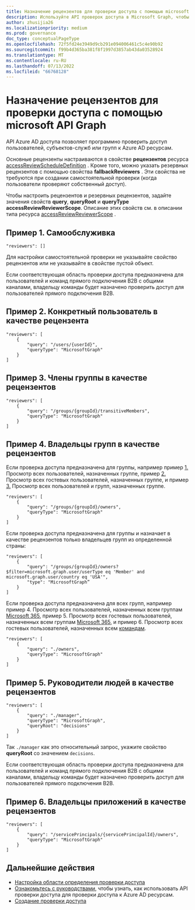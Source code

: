 ```yaml
---
title: Назначение рецензентов для проверки доступа с помощью microsoft API Graph
description: Используйте API проверок доступа в Microsoft Graph, чтобы назначать рецензентов доступа, таких как определенные пользователи, участники или владельцы группы, менеджеры пользователей или владельцы приложений.
author: zhusijia26
ms.localizationpriority: medium
ms.prod: governance
doc_type: conceptualPageType
ms.openlocfilehash: 72f5fd24e3949d9cb291e094006461c5c4e90b92
ms.sourcegitcommit: f99b4d365ba381f8f1997d3857ab43da03528924
ms.translationtype: MT
ms.contentlocale: ru-RU
ms.lasthandoff: 07/13/2022
ms.locfileid: "66768128"
---
```

# <a name="assign-reviewers-to-your-access-review-using-the-microsoft-graph-api"></a>Назначение рецензентов для проверки доступа с помощью microsoft API Graph

API Azure AD доступа позволяет [](/graph/api/resources/accessreviewsv2-overview) программно проверить доступ пользователей, субъектов-служб или групп к Azure AD ресурсам.

Основные рецензенты настраиваются в свойстве **рецензентов** ресурса [accessReviewScheduleDefinition](/graph/api/resources/accessreviewscheduledefinition) .  Кроме того, можно указать резервных рецензентов с помощью свойства **fallbackReviewers** . Эти свойства не требуются при создании самостоятельной проверки (когда пользователи проверяют собственный доступ).

Чтобы настроить рецензентов и резервных рецензентов, задайте значения свойств **query**, **queryRoot** и **queryType** **accessReviewReviewerScope**. Описание этих свойств см. в описании типа ресурса [accessReviewReviewerScope](/graph/api/resources/accessreviewreviewerscope) .

## <a name="example-1-a-self-review"></a>Пример 1. Самообслуживка

```http
"reviewers": []
```

Для настройки самостоятельной проверки не указывайте свойство рецензентов или не указывайте в свойстве пустой объект.

Если соответствующая область проверки доступа предназначена для пользователей и команд прямого подключения B2B с общими каналами, владельцу команды будет назначено проверить доступ для пользователей прямого подключения B2B.

## <a name="example-2-a-specific-user-as-the-reviewer"></a>Пример 2. Конкретный пользователь в качестве рецензента

```http
"reviewers": [
    {
        "query": "/users/{userId}",
        "queryType": "MicrosoftGraph"
    }
]
```

## <a name="example-3-members-of-a-group-as-reviewers"></a>Пример 3. Члены группы в качестве рецензентов

```http
"reviewers": [
    {
        "query": "/groups/{groupId}/transitiveMembers",
        "queryType": "MicrosoftGraph"
    }
]
```

## <a name="example-4-group-owners-as-reviewers"></a>Пример 4. Владельцы групп в качестве рецензентов

Если проверка доступа предназначена для группы, например пример [1.](accessreviews-scope-concept.md#example-1-review-all-users-assigned-to-a-group) Просмотр всех пользователей, назначенных группе, пример [2.](accessreviews-scope-concept.md#example-2-review-all-guest-users-assigned-to-a-group) Просмотр всех гостевых пользователей, назначенных группе, и пример [3.](accessreviews-scope-concept.md#example-3-review-all-users-and-groups-assigned-to-a-group) Просмотр всех пользователей и групп, назначенных группе.
```http
"reviewers": [
    {
        "query": "/groups/{groupId}/owners",
        "queryType": "MicrosoftGraph"
    }
]
```

Если проверка доступа предназначена для группы и назначает в качестве рецензентов только владельцев групп из определенной страны:

```http
"reviewers": [
    {
        "query": "/groups/{groupId}/owners?$filter=microsoft.graph.user/userType eq 'Member' and microsoft.graph.user/country eq 'USA'",
        "type": "MicrosoftGraph”
    }
]
```

Если проверка доступа предназначена для всех групп, например пример 4. Просмотр всех пользователей, назначенных всем группам [Microsoft 365](accessreviews-scope-concept.md#example-4-review-all-users-assigned-to-all-microsoft-365-groups), пример 5. Просмотр всех гостевых пользователей, назначенных всем группам [Microsoft 365](accessreviews-scope-concept.md#example-5-review-all-guest-users-assigned-to-all-microsoft-365-groups), и пример 6. Просмотр всех гостевых пользователей, назначенных всем [командам](accessreviews-scope-concept.md#example-6-review-all-guest-users-assigned-to-all-teams).

```http
"reviewers": [
    {
        "query": "./owners",
        "queryType": "MicrosoftGraph"
    }
]
```



## <a name="example-5-people-managers-as-reviewers"></a>Пример 5. Руководители людей в качестве рецензентов

```http
"reviewers": [
    {
        "query": "./manager",
        "queryType": "MicrosoftGraph",
        "queryRoot": "decisions"
    }
]
```

Так `./manager` как это относительный запрос, укажите свойство **queryRoot** со значением `decisions`.

Если соответствующая область проверки доступа предназначена для пользователей и команд прямого подключения B2B с общими каналами, владельцу команды будет назначено проверить доступ для пользователей прямого подключения B2B.

## <a name="example-6-application-owners-as-reviewers"></a>Пример 6. Владельцы приложений в качестве рецензентов

```http
"reviewers": [
    {
        "query": "/servicePrincipals/{servicePrincipalId}/owners",
        "queryType": "MicrosoftGraph"
    }
]
```

## <a name="next-steps"></a>Дальнейшие действия

+ [Настройка области определения проверки доступа](/graph/accessreviews-scope-concept)
+ [Ознакомьтесь с руководствами](/graph/accessreviews-overview), чтобы узнать, как использовать API проверки доступа для проверки доступа к Azure AD ресурсам.
+ [Создание проверки доступа](/azure/active-directory/governance/create-access-review)
